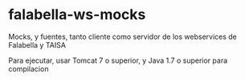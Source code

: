 falabella-ws-mocks
==================

Mocks, y fuentes, tanto cliente como servidor de los webservices de Falabella y TAISA

Para ejecutar, usar Tomcat 7 o superior, y Java 1.7 o superior para compilacion
